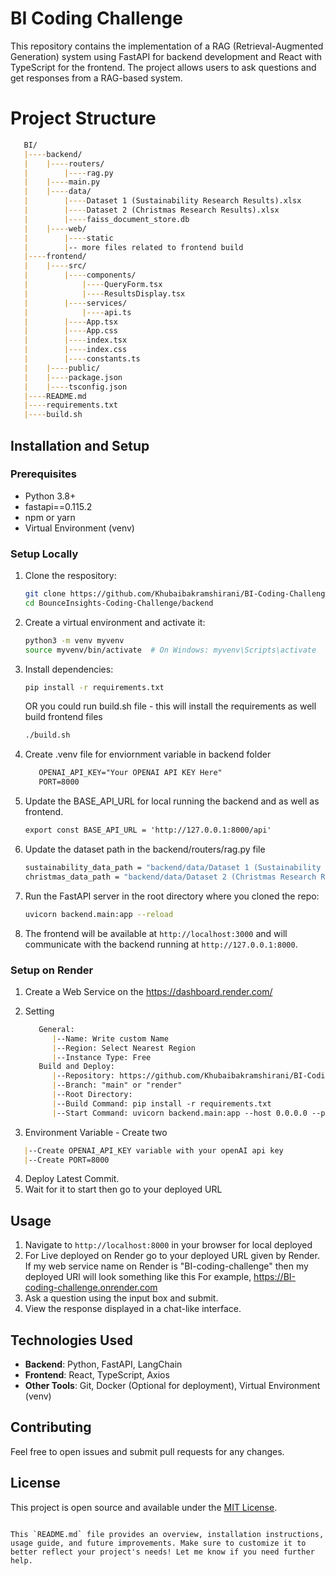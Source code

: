 
# BI Coding Challenge

This repository contains the implementation of a RAG (Retrieval-Augmented Generation) system using FastAPI for backend development and React with TypeScript for the frontend. The project allows users to ask questions and get responses from a RAG-based system.

# Project Structure

   ```markdown
      BI/
      |----backend/
      |    |----routers/
      |        |----rag.py
      |    |----main.py
      |    |----data/
      |        |----Dataset 1 (Sustainability Research Results).xlsx
      |        |----Dataset 2 (Christmas Research Results).xlsx
      |        |----faiss_document_store.db
      |    |----web/
      |        |----static
      |        |-- more files related to frontend build
      |----frontend/
      |    |----src/
      |        |----components/
      |            |----QueryForm.tsx
      |            |----ResultsDisplay.tsx
      |        |----services/
      |            |----api.ts
      |        |----App.tsx
      |        |----App.css
      |        |----index.tsx
      |        |----index.css
      |        |----constants.ts
      |    |----public/
      |    |----package.json
      |    |----tsconfig.json
      |----README.md
      |----requirements.txt
      |----build.sh
   ```

## Installation and Setup

### Prerequisites
- Python 3.8+
- fastapi==0.115.2
- npm or yarn
- Virtual Environment (venv)

### Setup Locally

1. Clone the respository:

   ```bash
   git clone https://github.com/Khubaibakramshirani/BI-Coding-Challenge.git
   cd BounceInsights-Coding-Challenge/backend
   ```

2. Create a virtual environment and activate it:
   ```bash
   python3 -m venv myvenv
   source myvenv/bin/activate  # On Windows: myvenv\Scripts\activate
   ```

3. Install dependencies:
   ```bash
   pip install -r requirements.txt
   ```
   OR you could run build.sh file - this will install the requirements as well build frontend files
   ```bash
   ./build.sh
   ```
   
4. Create .venv file for enviornment variable in backend folder
   ```markdown
      OPENAI_API_KEY="Your OPENAI API KEY Here"
      PORT=8000
   ```
5. Update the BASE_API_URL for local running the backend and as well as frontend.
   ```markdown
   export const BASE_API_URL = 'http://127.0.0.1:8000/api'
   ```
   
6. Update the dataset path in the backend/routers/rag.py file
   ```bash
   sustainability_data_path = "backend/data/Dataset 1 (Sustainability Research Results).xlsx"
   christmas_data_path = "backend/data/Dataset 2 (Christmas Research Results).xlsx"
   ```
   
7. Run the FastAPI server in the root directory where you cloned the repo:
   ```bash
   uvicorn backend.main:app --reload
   ```
   
8. The frontend will be available at `http://localhost:3000` and will communicate with the backend running at `http://127.0.0.1:8000`.

### Setup on Render
1. Create a Web Service on the https://dashboard.render.com/
2. Setting
   ```markdown
      General:
         |--Name: Write custom Name
         |--Region: Select Nearest Region
         |--Instance Type: Free
      Build and Deploy:
         |--Repository: https://github.com/Khubaibakramshirani/BI-Coding-Challenge
         |--Branch: "main" or "render"
         |--Root Directory: 
         |--Build Command: pip install -r requirements.txt
         |--Start Command: uvicorn backend.main:app --host 0.0.0.0 --port $PORT
   ```
   
3. Environment Variable - Create two 
```markdown
   |--Create OPENAI_API_KEY variable with your openAI api key
   |--Create PORT=8000
```

4. Deploy Latest Commit. 
5. Wait for it to start then go to your deployed URL

## Usage

1. Navigate to `http://localhost:8000` in your browser for local deployed
2. For Live deployed on Render go to your deployed URL given by Render. If my web service name on Render is "BI-coding-challenge" then my deployed URl will look something like this 
      For example, https://BI-coding-challenge.onrender.com
2. Ask a question using the input box and submit.
3. View the response displayed in a chat-like interface.

## Technologies Used

- **Backend**: Python, FastAPI, LangChain
- **Frontend**: React, TypeScript, Axios
- **Other Tools**: Git, Docker (Optional for deployment), Virtual Environment (venv)

## Contributing

Feel free to open issues and submit pull requests for any changes.

## License

This project is open source and available under the [MIT License](LICENSE).
```

This `README.md` file provides an overview, installation instructions, usage guide, and future improvements. Make sure to customize it to better reflect your project's needs! Let me know if you need further help.
